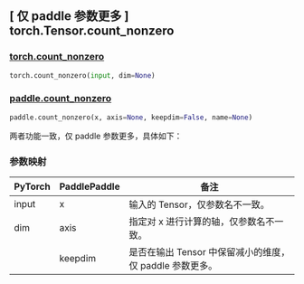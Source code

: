 ## [ 仅 paddle 参数更多 ] torch.Tensor.count_nonzero

### [torch.count_nonzero](https://pytorch.org/docs/stable/generated/torch.count_nonzero.html?highlight=count_nonzero#torch.count_nonzero)

```python
torch.count_nonzero(input, dim=None)
```

### [paddle.count_nonzero](https://www.paddlepaddle.org.cn/documentation/docs/zh/develop/api/paddle/count_nonzero_cn.html)

```python
paddle.count_nonzero(x, axis=None, keepdim=False, name=None)
```

两者功能一致，仅 paddle 参数更多，具体如下：
### 参数映射
| PyTorch  | PaddlePaddle | 备注                                                  |
|----------|--------------| ----------------------------------------------------- |
| input    | x            |  输入的 Tensor，仅参数名不一致。               |
| dim      | axis         |  指定对 x 进行计算的轴，仅参数名不一致。               |
|          | keepdim      |  是否在输出 Tensor 中保留减小的维度，仅 paddle 参数更多。               |
